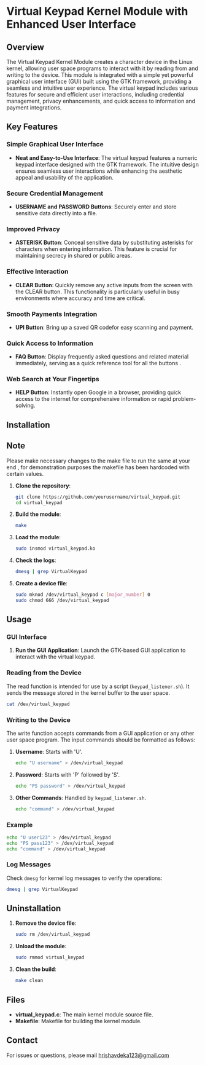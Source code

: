 # Virtual Keypad Kernel Module with Enhanced User Interface

## Overview

The Virtual Keypad Kernel Module creates a character device in the Linux kernel, allowing user space programs to interact with it by reading from and writing to the device. This module is integrated with a simple yet powerful graphical user interface (GUI) built using the GTK framework, providing a seamless and intuitive user experience. The virtual keypad includes various features for secure and efficient user interactions, including credential management, privacy enhancements, and quick access to information and payment integrations.

## Key Features

### Simple Graphical User Interface

- **Neat and Easy-to-Use Interface**: The virtual keypad features a numeric keypad interface designed with the GTK framework. The intuitive design ensures seamless user interactions while enhancing the aesthetic appeal and usability of the application.

### Secure Credential Management

- **USERNAME and PASSWORD Buttons**: Securely enter and store sensitive data directly into a file.

### Improved Privacy

- **ASTERISK Button**: Conceal sensitive data by substituting asterisks for characters when entering information. This feature is crucial for maintaining secrecy in shared or public areas.

### Effective Interaction

- **CLEAR Button**: Quickly remove any active inputs from the screen with the CLEAR button. This functionality is particularly useful in busy environments where accuracy and time are critical.

### Smooth Payments Integration

- **UPI Button**: Bring up a saved QR codefor easy scanning and payment.

### Quick Access to Information

- **FAQ Button**: Display frequently asked questions and related material immediately, serving as a quick reference tool for all the buttons .

### Web Search at Your Fingertips

- **HELP Button**: Instantly open Google in a browser, providing quick access to the internet for comprehensive information or rapid problem-solving.

## Installation

## Note

Please make necessary changes to the make file to run the same at your end , for demonstration purposes the makefile has been hardcoded with certain values.

1. **Clone the repository**:

   ```bash
   git clone https://github.com/yourusername/virtual_keypad.git
   cd virtual_keypad
   ```

2. **Build the module**:

   ```bash
   make
   ```

3. **Load the module**:

   ```bash
   sudo insmod virtual_keypad.ko
   ```

4. **Check the logs**:

   ```bash
   dmesg | grep VirtualKeypad
   ```

5. **Create a device file**:
   ```bash
   sudo mknod /dev/virtual_keypad c [major_number] 0
   sudo chmod 666 /dev/virtual_keypad
   ```

## Usage

### GUI Interface

1. **Run the GUI Application**: Launch the GTK-based GUI application to interact with the virtual keypad.

### Reading from the Device

The read function is intended for use by a script (`keypad_listener.sh`). It sends the message stored in the kernel buffer to the user space.

```bash
cat /dev/virtual_keypad
```

### Writing to the Device

The write function accepts commands from a GUI application or any other user space program. The input commands should be formatted as follows:

1. **Username**: Starts with 'U'.

   ```bash
   echo "U username" > /dev/virtual_keypad
   ```

2. **Password**: Starts with 'P' followed by 'S'.

   ```bash
   echo "PS password" > /dev/virtual_keypad
   ```

3. **Other Commands**: Handled by `keypad_listener.sh`.
   ```bash
   echo "command" > /dev/virtual_keypad
   ```

### Example

```bash
echo "U user123" > /dev/virtual_keypad
echo "PS pass123" > /dev/virtual_keypad
echo "command" > /dev/virtual_keypad
```

### Log Messages

Check `dmesg` for kernel log messages to verify the operations:

```bash
dmesg | grep VirtualKeypad
```

## Uninstallation

1. **Remove the device file**:

   ```bash
   sudo rm /dev/virtual_keypad
   ```

2. **Unload the module**:

   ```bash
   sudo rmmod virtual_keypad
   ```

3. **Clean the build**:
   ```bash
   make clean
   ```

## Files

- **virtual_keypad.c**: The main kernel module source file.
- **Makefile**: Makefile for building the kernel module.

## Contact

For issues or questions, please mail hrishavdeka123@gmail.com
